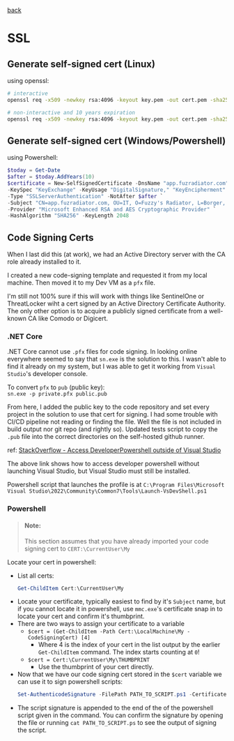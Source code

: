 [back](./README.md)

# SSL

## Generate self-signed cert (Linux)

using openssl: 

```bash
# interactive
openssl req -x509 -newkey rsa:4096 -keyout key.pem -out cert.pem -sha256 -days 365

# non-interactive and 10 years expiration
openssl req -x509 -newkey rsa:4096 -keyout key.pem -out cert.pem -sha256 -days 3650 -nodes -subj "/C=XX/ST=StateName/L=CityName/O=CompanyName/OU=CompanySectionName/CN=CommonNameOrHostname"
```

## Generate self-signed cert (Windows/Powershell)

using Powershell: 

```ps1
$today = Get-Date
$after = $today.AddYears(10)
$certificate = New-SelfSignedCertificate -DnsName "app.fuzradiator.com" -CertStoreLocation "Cert:\LocalMachine\My" `
-KeySpec "KeyExchange" -KeyUsage "DigitalSignature," "KeyEncipherment" `
-Type "SSLServerAuthentication" -NotAfter $after `
-Subject "CN=app.fuzradiator.com, OU=IT, O=Fuzzy's Radiator, L=Borger, S=Texas, C=US" `
-Provider "Microsoft Enhanced RSA and AES Cryptographic Provider" `
-HashAlgorithm "SHA256" -KeyLength 2048
```

## Code Signing Certs

When I last did this (at work), we had an Active Directory server with the CA role already installed to it. 

I created a new code-signing template and requested it from my local machine. Then moved it to my Dev VM as a `pfx` file.

I'm still not 100% sure if this will work with things like SentinelOne or ThreatLocker wiht a cert signed by an Active Directory Certificate Authority. The only other option is to acquire a publicly signed certificate from a well-known CA like Comodo or Digicert. 

### .NET Core

.NET Core cannot use `.pfx` files for code signing. In looking online everywhere seemed to say that `sn.exe` is the solution to this. I wasn't able to find it already on my system, but I was able to get it working from `Visual Studio`'s developer console. 

To convert `pfx` to `pub` (public key):  
`sn.exe -p private.pfx public.pub`

From here, I added the public key to the code repository and set every project in the solution to use that cert for signing. I had some trouble with CI/CD pipeline not reading or finding the file. Well the file is not included in build output nor git repo (and rightly so). Updated tests script to copy the `.pub` file into the correct directories on the self-hosted github runner. 

ref: [StackOverflow - Access DeveloperPowershell outside of Visual Studio](https://stackoverflow.com/questions/73161788/visual-studio-2022-how-to-access-the-built-in-developer-powershell-instead-of)

The above link shows how to access developer powershell without launching Visual Studio, but Visual Studio must still be installed. 

Powershell script that launches the profile is at `C:\Program Files\Microsoft Visual Studio\2022\Community\Common7\Tools\Launch-VsDevShell.ps1`

### Powershell

> #### Note:
> This section assumes that you have already imported your code signing cert to `CERT:\CurrentUser\My`

Locate your cert in powershell: 

- List all certs:  
  ```ps1
  Get-ChildItem Cert:\CurrentUser\My
  ```
- Locate your certificate, typically easiest to find by it's `Subject` name, but if you cannot locate it in powershell, use `mmc.exe`'s certificate snap in to locate your cert and confirm it's thumbprint. 
- There are two ways to assign your certificate to a variable
  - `$cert = (Get-ChildItem -Path Cert:\LocalMachine\My -CodeSigningCert) [4]`
    - Where 4 is the index of your cert in the list output by the earlier `Get-ChildItem` command. The index starts counting at `0`!
  - `$cert = Cert:\CurrentUser\My\THUMBPRINT`
    - Use the thumbprint of your cert directly. 
- Now that we have our code signing cert stored in the `$cert` variable we can use it to sign powershell scripts: 
  ```ps1
  Set-AuthenticodeSignature -FilePath PATH_TO_SCRIPT.ps1 -Certificate $cert
  ```
- The script signature is appended to the end of the of the powershell script given in the command. You can confirm the signature by opening the file or running `cat PATH_TO_SCRIPT.ps` to see the output of signing the script. 
